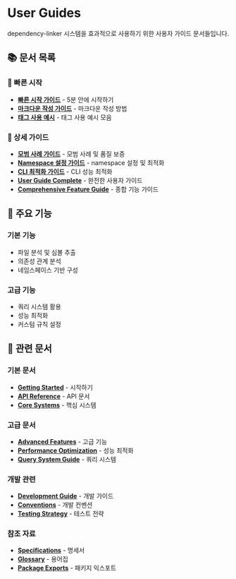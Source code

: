 # User Guides

dependency-linker 시스템을 효과적으로 사용하기 위한 사용자 가이드 문서들입니다.

## 📚 문서 목록

### 🚀 빠른 시작
- **[빠른 시작 가이드](./QUICK-START-GUIDE.md)** - 5분 안에 시작하기
- **[마크다운 작성 가이드](./MARKDOWN-WRITING-GUIDE.md)** - 마크다운 작성 방법
- **[태그 사용 예시](./TAG-USAGE-EXAMPLES.md)** - 태그 사용 예시 모음

### 📖 상세 가이드
- **[모범 사례 가이드](./BEST-PRACTICES-GUIDE.md)** - 모범 사례 및 품질 보증
- **[Namespace 설정 가이드](./NAMESPACE-CONFIG-GUIDE.md)** - namespace 설정 및 최적화
- **[CLI 최적화 가이드](./CLI-OPTIMIZATION-GUIDE.md)** - CLI 성능 최적화
- **[User Guide Complete](./USER-GUIDE-COMPLETE.md)** - 완전한 사용자 가이드
- **[Comprehensive Feature Guide](./COMPREHENSIVE-FEATURE-GUIDE.md)** - 종합 기능 가이드

## 🎯 주요 기능

### 기본 기능
- 파일 분석 및 심볼 추출
- 의존성 관계 분석
- 네임스페이스 기반 구성

### 고급 기능
- 쿼리 시스템 활용
- 성능 최적화
- 커스텀 규칙 설정

## 📖 관련 문서

### 기본 문서
- **[Getting Started](../01-getting-started/README.md)** - 시작하기
- **[API Reference](../03-api-reference/README.md)** - API 문서
- **[Core Systems](../04-core-systems/README.md)** - 핵심 시스템

### 고급 문서
- **[Advanced Features](../05-advanced-features/README.md)** - 고급 기능
- **[Performance Optimization](../05-advanced-features/PERFORMANCE-OPTIMIZATION.md)** - 성능 최적화
- **[Query System Guide](../04-core-systems/QUERY-SYSTEM-GUIDE.md)** - 쿼리 시스템

### 개발 관련
- **[Development Guide](../06-development/README.md)** - 개발 가이드
- **[Conventions](../06-development/CONVENTIONS.md)** - 개발 컨벤션
- **[Testing Strategy](../06-development/testing-strategy.md)** - 테스트 전략

### 참조 자료
- **[Specifications](../07-specifications/README.md)** - 명세서
- **[Glossary](../08-reference/GLOSSARY.md)** - 용어집
- **[Package Exports](../08-reference/PACKAGE_EXPORTS.md)** - 패키지 익스포트
